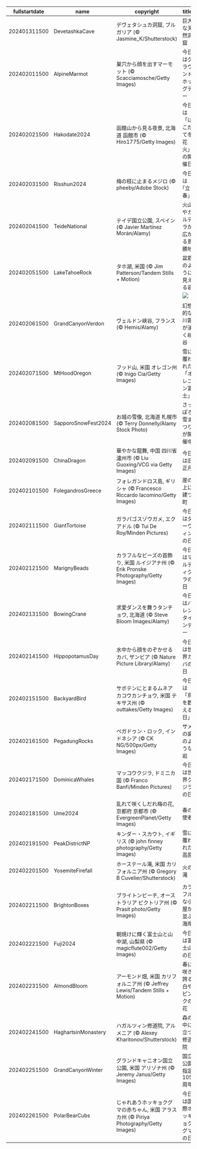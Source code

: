 |fullstartdate|name|copyright|title|image|
|--|--|--|--|--|
202401311500|DevetashkaCave|デヴェタシュカ洞窟, ブルガリア (© Jasmine_K/Shutterstock)|巨大な天然洞窟|![](/ja-JP/2024/02/202401311500DevetashkaCave.jpg)|
202402011500|AlpineMarmot|巣穴から顔を出すマーモット (© Scacciamosche/Getty Images)|今日はグラウンドホッグデー|![](/ja-JP/2024/02/202402011500AlpineMarmot.jpg)|
202402021500|Hakodate2024|函館山から見る夜景, 北海道 函館市 (© Hiro1775/Getty Images)|今日は「はこだて冬花火」の開催日|![](/ja-JP/2024/02/202402021500Hakodate2024.jpg)|
202402031500|Risshun2024|梅の枝に止まるメジロ  (© pheeby/Adobe Stock)|今日は｢立春｣|![](/ja-JP/2024/02/202402031500Risshun2024.jpg)|
202402041500|TeideNational|テイデ国立公園, スペイン (© Javier Martínez Morán/Alamy)|火山やカルデラが広がる景勝地|![](/ja-JP/2024/02/202402041500TeideNational.jpg)|
202402051500|LakeTahoeRock|タホ湖, 米国 (© Jim Patterson/Tandem Stills + Motion)|盆栽のように見える岩|![](/ja-JP/2024/02/202402051500LakeTahoeRock.jpg)|
||||![](/ja-JP/2024/02/.jpg)|
202402061500|GrandCanyonVerdon|ヴェルドン峡谷, フランス (© Hemis/Alamy)|幻想的な川霧が湧く峡谷|![](/ja-JP/2024/02/202402061500GrandCanyonVerdon.jpg)|
202402071500|MtHoodOregon|フッド山, 米国 オレゴン州 (© Inigo Cia/Getty Images)|雪に覆われた「オレゴン富士」|![](/ja-JP/2024/02/202402071500MtHoodOregon.jpg)|
202402081500|SapporoSnowFest2024|お城の雪像, 北海道 札幌市 (© Terry Donnelly/Alamy Stock Photo)|さっぽろ雪まつりが開催中|![](/ja-JP/2024/02/202402081500SapporoSnowFest2024.jpg)|
202402091500|ChinaDragon|華やかな龍舞, 中国 四川省 瀘州市 (© Liu Guoxing/VCG via Getty Images)|今日は旧正月|![](/ja-JP/2024/02/202402091500ChinaDragon.jpg)|
202402101500|FolegandrosGreece|フォレガンドロス島, ギリシャ (© Francesco Riccardo Iacomino/Getty Images)|崖の上に建つ町|![](/ja-JP/2024/02/202402101500FolegandrosGreece.jpg)|
202402111500|GiantTortoise|ガラパゴスゾウガメ, エクアドル (© Tui De Roy/Minden Pictures)|今日はダーウィンの日|![](/ja-JP/2024/02/202402111500GiantTortoise.jpg)|
202402121500|MarignyBeads|カラフルなビーズの首飾り, 米国 ルイジアナ州 (© Erik Pronske Photography/Getty Images)|今日はマルディグラの日|![](/ja-JP/2024/02/202402121500MarignyBeads.jpg)|
202402131500|BowingCrane|求愛ダンスを舞うタンチョウ, 北海道 (© Steve Bloom Images/Alamy)|今日はバレンタインデー|![](/ja-JP/2024/02/202402131500BowingCrane.jpg)|
202402141500|HippopotamusDay|水中から顔をのぞかせるカバ, ザンビア (© Nature Picture Library/Alamy)|今日は世界カバの日|![](/ja-JP/2024/02/202402141500HippopotamusDay.jpg)|
202402151500|BackyardBird|サボテンにとまるムネアカコウカンチョウ, 米国 テキサス州 (© outtakes/Getty Images)|今日は「鳥を数える日」|![](/ja-JP/2024/02/202402151500BackyardBird.jpg)|
202402161500|PegadungRocks|ペガドゥン・ロック, インドネシア (© CK NG/500px/Getty Images)|サメの歯のような岩|![](/ja-JP/2024/02/202402161500PegadungRocks.jpg)|
202402171500|DominicaWhales|マッコウクジラ, ドミニカ国 (© Franco Banfi/Minden Pictures)|今日は世界クジラの日|![](/ja-JP/2024/02/202402171500DominicaWhales.jpg)|
202402181500|Ume2024|乱れて咲くしだれ梅の花, 京都府 京都市 (© EvergreenPlanet/Getty Images)|春の使者|![](/ja-JP/2024/02/202402181500Ume2024.jpg)|
202402191500|PeakDistrictNP|キンダー・スカウト, イギリス (© john finney photography/Getty Images)|雪に覆われた高原|![](/ja-JP/2024/02/202402191500PeakDistrictNP.jpg)|
202402201500|YosemiteFirefall|ホーステール滝, 米国 カリフォルニア州 (© Gregory B Cuvelier/Shutterstock)|火の滝|![](/ja-JP/2024/02/202402201500YosemiteFirefall.jpg)|
202402211500|BrightonBoxes|ブライトンビーチ, オーストラリア ビクトリア州 (© Prasit photo/Getty Images)|カラフルな小屋が並ぶ海岸|![](/ja-JP/2024/02/202402211500BrightonBoxes.jpg)|
202402221500|Fuji2024|朝焼けに輝く富士山と山中湖, 山梨県 (© magicflute002/Getty Images)|今日は富士山の日|![](/ja-JP/2024/02/202402221500Fuji2024.jpg)|
202402231500|AlmondBloom|アーモンド畑, 米国 カリフォルニア州 (© Jeffrey Lewis/Tandem Stills + Motion)|春に咲き誇る白やピンクの花|![](/ja-JP/2024/02/202402231500AlmondBloom.jpg)|
202402241500|HaghartsinMonastery|ハガルツィン修道院, アルメニア (© Alexey Kharitonov/Shutterstock)|森の中に立つ修道院|![](/ja-JP/2024/02/202402241500HaghartsinMonastery.jpg)|
202402251500|GrandCanyonWinter|グランドキャニオン国立公園, 米国 アリゾナ州 (© Jeremy Janus/Getty Images)|国立公園指定 105 周年|![](/ja-JP/2024/02/202402251500GrandCanyonWinter.jpg)|
202402261500|PolarBearCubs|じゃれあうホッキョクグマの赤ちゃん, 米国 アラスカ州 (© Piriya Photography/Getty Images)|今日は国際ホッキョクグマの日|![](/ja-JP/2024/02/202402261500PolarBearCubs.jpg)|
